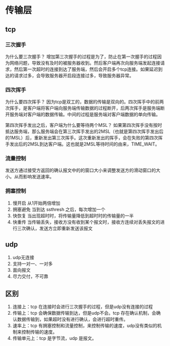 # 传输层 #

## tcp ##

### 三次握手 ###

为什么要三次握手？
增加第三次握手的过程是为了，防止在第一次握手的过程因为网络问题，导致没有及时的被服务器收到。然后客户端再次向服务端发起连接请求，然后第一次超时的连接到达了服务端，然后会开启多个tcp连接。如果延迟到达的请求过多，会导致服务器开启段连接过多，导致服务器异常。

### 四次挥手 ###

为什么要四次挥手？
因为tcp是双工的，数据的传输是双向的。四次挥手中的前两次挥手，是客户端将客户端向服务端传输数据的过程断开，后两次挥手是服务端断开服务端对客户端的数据传输。中间的过程是服务端对客户端数据的单向传输。

第四次挥手发出之后，客户端为什么要等待两个MSL？
如果第四次挥手没有按时抵达服务端，那么服务端会在第三次挥手发出的2MSL（也就是第四次挥手发出后的1MSL）后，重新发出第三次挥手。这次重新发出的挥手，会在失败的第四次挥手发出后的2MSL到达客户端。这也就是2MSL等待时间的由来，TIME_WAIT。


### 流量控制 ###

发送方通过接受方返回的确认报文中的的窗口大小来调整发送方的滑动窗口的大小。从而影响发送速率。

### 拥塞控制 ###

1. 慢开启 从1开始两倍增加
2. 拥塞避免 当到达 ssthresh 之后，每次增加一个
3. 快恢复 当出现超时时，将传输量降低到超时时的传输量的一半
4. 快重传 当传输丢失，接收方没有收到某个报文时，接收方连续对丢失报文的进行三次确认，发送方立即重新发送该报文

## udp ##

1. udp无连接
2. 支持一对一、一对多
3. 面向报文
4. 尽力交付，不可靠


## 区别 ##

1. 连接上：tcp 在连接时会进行三次握手的过程，但是udp没有连接的过程
2. 传输上：tcp 会确保数据传输到达，但是udp不会。tcp 存在确认机制，会确认数据传输到，如果超时没有进行确认，会进行超时重传。
3. 速率上：tcp 有拥塞控制和流量控制，来控制传输的速度，udp没有类似的机制来控制传输的速度。
4. 传输单元上：tcp 是字节流，udp 是报文。